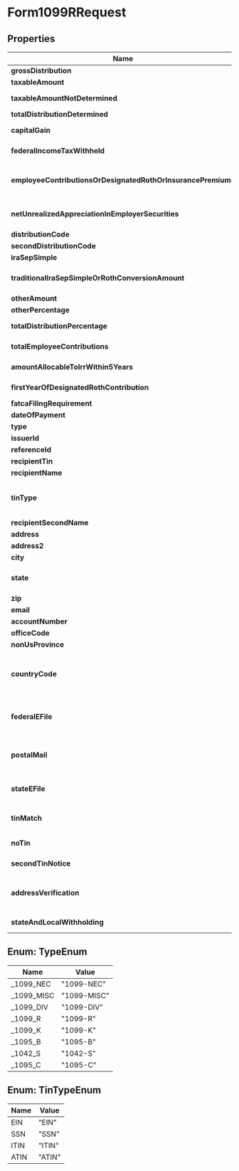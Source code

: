 

# Form1099RRequest


## Properties

| Name | Type | Description | Notes |
|------------ | ------------- | ------------- | -------------|
|**grossDistribution** | **Double** | Gross distribution |  [optional] |
|**taxableAmount** | **Double** | Taxable amount |  [optional] |
|**taxableAmountNotDetermined** | **Boolean** | Taxable amount not determined |  [optional] |
|**totalDistributionDetermined** | **Boolean** | Total distribution |  [optional] |
|**capitalGain** | **Double** | Capital gain (included in Box 2a) |  [optional] |
|**federalIncomeTaxWithheld** | **Double** | Federal income tax withheld |  [optional] |
|**employeeContributionsOrDesignatedRothOrInsurancePremiums** | **Double** | Employee contributions/Designated Roth contributions or insurance premiums |  [optional] |
|**netUnrealizedAppreciationInEmployerSecurities** | **Double** | Net unrealized appreciation in employer&#39;s securities |  [optional] |
|**distributionCode** | **String** | Distribution code |  [optional] |
|**secondDistributionCode** | **String** | Second distribution code |  [optional] |
|**iraSepSimple** | **Boolean** | IRA/SEP/SIMPLE |  [optional] |
|**traditionalIraSepSimpleOrRothConversionAmount** | **Double** | Traditional IRA/SEP/SIMPLE or Roth conversion amount |  [optional] |
|**otherAmount** | **Double** | Other amount |  [optional] |
|**otherPercentage** | **String** | Other percentage |  [optional] |
|**totalDistributionPercentage** | **String** | Total distribution percentage |  [optional] |
|**totalEmployeeContributions** | **Double** | Total employee contributions |  [optional] |
|**amountAllocableToIrrWithin5Years** | **Double** | Amount allocable to IRR within 5 years |  [optional] |
|**firstYearOfDesignatedRothContribution** | **String** | First year of designated Roth contribution |  [optional] |
|**fatcaFilingRequirement** | **Boolean** | FATCA filing requirement |  [optional] |
|**dateOfPayment** | **OffsetDateTime** | Date of payment |  [optional] |
|**type** | [**TypeEnum**](#TypeEnum) |  |  [optional] |
|**issuerId** | **String** | Issuer ID |  [optional] |
|**referenceId** | **String** | Reference ID |  [optional] |
|**recipientTin** | **String** | Recipient Tax ID Number |  [optional] |
|**recipientName** | **String** | Recipient name |  [optional] |
|**tinType** | [**TinTypeEnum**](#TinTypeEnum) | Type of TIN (Tax ID Number). Will be one of:  * SSN  * EIN  * ITIN  * ATIN |  [optional] |
|**recipientSecondName** | **String** | Recipient second name |  [optional] |
|**address** | **String** | Address |  |
|**address2** | **String** | Address line 2 |  [optional] |
|**city** | **String** | City |  |
|**state** | **String** | US state. Required if CountryCode is \&quot;US\&quot;. |  [optional] |
|**zip** | **String** | Zip/postal code |  [optional] |
|**email** | **String** | Recipient email address |  [optional] |
|**accountNumber** | **String** | Account number |  [optional] |
|**officeCode** | **String** | Office code |  [optional] |
|**nonUsProvince** | **String** | Foreign province |  [optional] |
|**countryCode** | **String** | Country code, as defined at https://www.irs.gov/e-file-providers/country-codes |  |
|**federalEFile** | **Boolean** | Boolean indicating that federal e-filing should be scheduled for this form |  [optional] |
|**postalMail** | **Boolean** | Boolean indicating that postal mailing to the recipient should be scheduled for this form |  [optional] |
|**stateEFile** | **Boolean** | Boolean indicating that state e-filing should be scheduled for this form |  [optional] |
|**tinMatch** | **Boolean** | Boolean indicating that TIN Matching should be scheduled for this form |  [optional] |
|**noTin** | **Boolean** | Indicates whether the recipient has no TIN |  [optional] |
|**secondTinNotice** | **Boolean** | Second TIN notice in three years |  [optional] |
|**addressVerification** | **Boolean** | Boolean indicating that address verification should be scheduled for this form |  [optional] |
|**stateAndLocalWithholding** | [**StateAndLocalWithholdingRequest**](StateAndLocalWithholdingRequest.md) | State and local withholding information |  [optional] |



## Enum: TypeEnum

| Name | Value |
|---- | -----|
| _1099_NEC | &quot;1099-NEC&quot; |
| _1099_MISC | &quot;1099-MISC&quot; |
| _1099_DIV | &quot;1099-DIV&quot; |
| _1099_R | &quot;1099-R&quot; |
| _1099_K | &quot;1099-K&quot; |
| _1095_B | &quot;1095-B&quot; |
| _1042_S | &quot;1042-S&quot; |
| _1095_C | &quot;1095-C&quot; |



## Enum: TinTypeEnum

| Name | Value |
|---- | -----|
| EIN | &quot;EIN&quot; |
| SSN | &quot;SSN&quot; |
| ITIN | &quot;ITIN&quot; |
| ATIN | &quot;ATIN&quot; |



